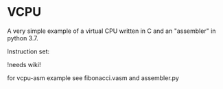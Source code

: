 # VCPU
A very simple example of a virtual CPU written in C and an "assembler" in python 3.7.

Instruction set:

!needs wiki!

for vcpu-asm example see fibonacci.vasm and assembler.py
